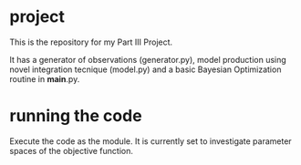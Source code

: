# project

This is the repository for my Part III Project. 

It has a generator of observations (generator.py), model production using novel integration tecnique (model.py) and a basic Bayesian Optimization
routine in __main__.py.

# running the code 

Execute the code as the module. It is currently set to investigate parameter spaces of the objective function.